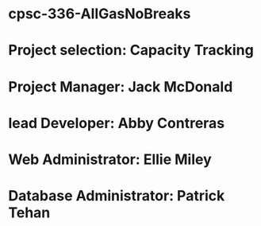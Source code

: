 # cpsc-336-AllGasNoBreaks

# Project selection: Capacity Tracking

# Project Manager: Jack McDonald
# lead Developer: Abby Contreras
# Web Administrator: Ellie Miley
# Database Administrator: Patrick Tehan
